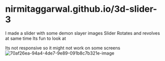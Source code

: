 # nirmitaggarwal.github.io/3d-slider-3

I made a slider with some demon slayer images
Slider Rotates and revolves at same time
Its fun to look at

Its not responsive so it might not work on some screens
![70af26ea-94a4-4de7-9e89-091b8c7b321e-image](https://github.com/user-attachments/assets/940229e1-60de-4fe4-bce1-b273e1854a9e)
